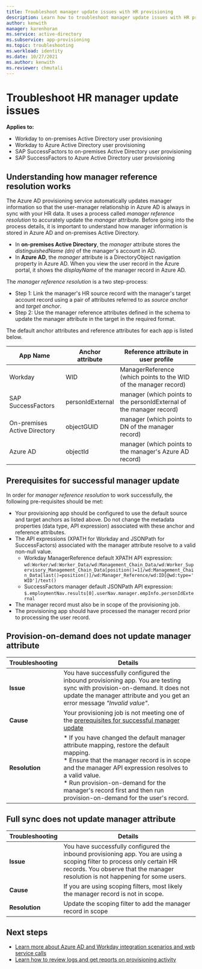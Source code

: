 ```yaml
---
title: Troubleshoot manager update issues with HR provisioning
description: Learn how to troubleshoot manager update issues with HR provisioning
author: kenwith
manager: karenhoran
ms.service: active-directory
ms.subservice: app-provisioning
ms.topic: troubleshooting
ms.workload: identity
ms.date: 10/27/2021
ms.author: kenwith
ms.reviewer: chmutali
---
```


# Troubleshoot HR manager update issues

**Applies to:**
* Workday to on-premises Active Directory user provisioning
* Workday to Azure Active Directory user provisioning
* SAP SuccessFactors to on-premises Active Directory user provisioning
* SAP SuccessFactors to Azure Active Directory user provisioning

## Understanding how manager reference resolution works
The Azure AD provisioning service automatically updates manager information so that the user-manager relationship in Azure AD is always in sync with your HR data. It uses a process called *manager reference resolution* to accurately update the *manager* attribute. Before going into the process details, it is important to understand how manager information is stored in Azure AD and on-premises Active Directory. 

* In **on-premises Active Directory**, the *manager* attribute stores the *distinguishedName (dn)* of the manager's account in AD. 
* In **Azure AD**, the *manager* attribute is a DirectoryObject navigation property in Azure AD. When you view the user record in the Azure portal, it shows the *displayName* of the manager record in Azure AD. 

The *manager reference resolution* is a two step-process: 
* Step 1: Link the manager's HR source record with the manager's target account record using a pair of attributes referred to as *source anchor* and *target anchor*. 
* Step 2: Use the manager reference attributes defined in the schema to update the manager attribute in the target in the required format. 

The default anchor attributes and reference attributes for each app is listed below. 

| App Name | Anchor attribute | Reference attribute in user profile | 
|--|--|--| 
| Workday | WID | ManagerReference (which points to the WID of the manager record) |
| SAP SuccessFactors | personIdExternal | manager (which points to the personIdExternal of the manager record) |
| On-premises Active Directory | objectGUID | manager (which points to DN of the manager record) |
| Azure AD | objectId | manager (which points to the manager's Azure AD record) |

## Prerequisites for successful manager update
In order for *manager reference resolution* to work successfully, the following pre-requisites should be met: 
* Your provisioning app should be configured to use the default source and target anchors as listed above. Do not change the metadata properties (data type, API expression) associated with these anchor and reference attributes. 
* The API expressions (XPATH for Workday and JSONPath for SuccessFactors) associated with the manager attribute resolve to a valid non-null value. 
   * Workday ManagerReference default XPATH API expression: `wd:Worker/wd:Worker_Data/wd:Management_Chain_Data/wd:Worker_Supervisory_Management_Chain_Data[position()=1]/wd:Management_Chain_Data[last()=position()]/wd:Manager_Reference/wd:ID[@wd:type='WID']/text()`
   * SuccessFactors manager default JSONPath API expression: `$.employmentNav.results[0].userNav.manager.empInfo.personIdExternal`
* The manager record must also be in scope of the provisioning job. 
* The provisioning app should have processed the manager record prior to processing the user record. 

## Provision-on-demand does not update manager attribute
| Troubleshooting | Details |
|--|--|
| **Issue** | You have successfully configured the inbound provisioning app. You are testing sync with provision-on-demand. It does not update the manager attribute and you get an error message *"Invalid value"*.  |
| **Cause** | Your provisioning job is not meeting one of the [prerequisites for successful manager update](#prerequisites-for-successful-manager-update)  |
| **Resolution** | *  If you have changed the default manager attribute mapping, restore the default mapping. <br> * Ensure that the manager record is in scope and the manager API expression resolves to a valid value. <br> * Run provision-on-demand for the manager's record first and then run provision-on-demand for the user's record.  |

## Full sync does not update manager attribute
| Troubleshooting | Details |
|--|--|
| **Issue** | You have successfully configured the inbound provisioning app. You are using a scoping filter to process only certain HR records. You observe that the manager resolution is not happening for some users.  |
| **Cause** | If you are using scoping filters, most likely the manager record is not in scope.  |
| **Resolution** | Update the scoping filter to add the manager record in scope  |

## Next steps

* [Learn more about Azure AD and Workday integration scenarios and web service calls](workday-integration-reference.md)
* [Learn how to review logs and get reports on provisioning activity](check-status-user-account-provisioning.md)

